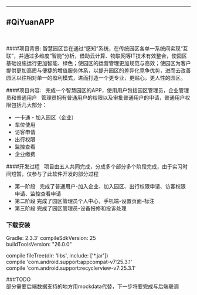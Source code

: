 ---
#QiYuanAPP
-------------

 
 
####项目背景:
智慧园区旨在通过“感知”系统，在传统园区各单一系统间实现“互联”，并通过多维度“智能”分析，借助云计算、物联网等IT技术有效整合，使园区基础设施运行更加智能、绿色；使园区的运营管理更加规范与高效；使园区为客户提供更加高质与便捷的增值服务体系，以提升园区的差异化竞争优势，进而去改善园区以往相对单一的盈利模式，进而打造一个更专业，更贴心，更人性的园区。
 

####项目内容:  
完成一个智慧园区的APP，使用用户包括园区管理员，企业管理员和普通用户  
管理员拥有普通用户的权限以及审批普通用户的申请，普通用户权限包括几大部分： 
- 一卡通
- 加入园区（企业）
- 车位使用
- 访客申请
- 出行权限
- 监控查看  
- 企业缴费  


####开发过程  
项目由五人共同完成，分成多个部分多个阶段完成，由于实习时间短暂，仅参与了此软件开发的部分过程

- 第一阶段  
完成了普通用户-加入企业、加入园区、出行权限申请、访客权限申请、监控查看申请  
- 第二阶段
完成了园区管理员个人中心，手机端-设置页面-标注    
- 第三阶段
完成了园区管理员-设备报修和投诉处理  
 

### 下载安装
Gradle: 2.3.3' 
compileSdkVersion: 25  
buildToolsVersion: "26.0.0"  

compile fileTree(dir: 'libs', include: ['*.jar'])  
compile 'com.android.support:appcompat-v7:25.3.1'  
compile 'com.android.support:recyclerview-v7:25.3.1'  

###TODO  
部分需要后端数据支持的地方用mockdata代替，下一步将要完成与后端联调
 

